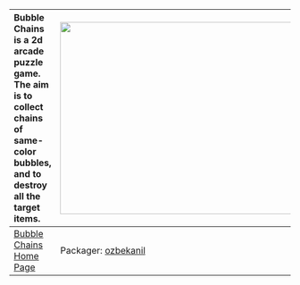 | Bubble Chains is a 2d arcade puzzle game. The aim is to collect chains of same-color bubbles, and to destroy all the target items. | <a href='http://www.youtube.com/watch?feature=player_embedded&v=IW_ADc8k3qw' target='_blank'><img src='http://img.youtube.com/vi/IW_ADc8k3qw/0.jpg' width='425' height=344 /></a> |
|:-----------------------------------------------------------------------------------------------------------------------------------|:----------------------------------------------------------------------------------------------------------------------------------------------------------------------------------|
|[Bubble Chains Home Page](http://bubble-chains.sintegrial.com/)| Packager: [ozbekanil](ozbekanil.md) |